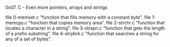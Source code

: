 0x07. C - Even more pointers, arrays and strings

file 0-memset.c "function that fills memory with a constant byte".
file 1-memcpy.c "function that copies memory area".
file 2-strchr.c "function that locates a character in a string".
file 3-strspn.c "function that gets the length of a prefix substring".
file 4-strpbrk.c "function that searches a string for any of a set of bytes".
